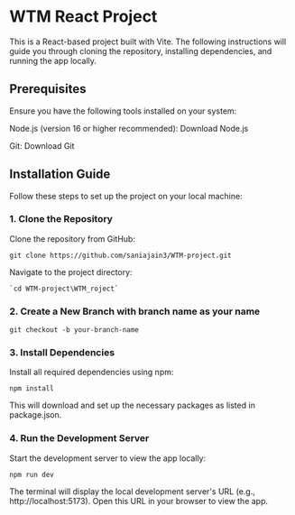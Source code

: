 # WTM React Project

This is a React-based project built with Vite. The following instructions will guide you through cloning the repository, installing dependencies, and running the app locally.

## Prerequisites

Ensure you have the following tools installed on your system:

Node.js (version 16 or higher recommended): Download Node.js

Git: Download Git

## Installation Guide

Follow these steps to set up the project on your local machine:

### 1. Clone the Repository

Clone the repository from GitHub:

   `git clone https://github.com/saniajain3/WTM-project.git`

Navigate to the project directory:

    `cd WTM-project\WTM_roject`

### 2. Create a New Branch with branch name as your name 

`git checkout -b your-branch-name`

### 3. Install Dependencies

Install all required dependencies using npm:

  `npm install`

This will download and set up the necessary packages as listed in package.json.

### 4. Run the Development Server

Start the development server to view the app locally:

`npm run dev`

The terminal will display the local development server's URL (e.g., http://localhost:5173). Open this URL in your browser to view the app.

